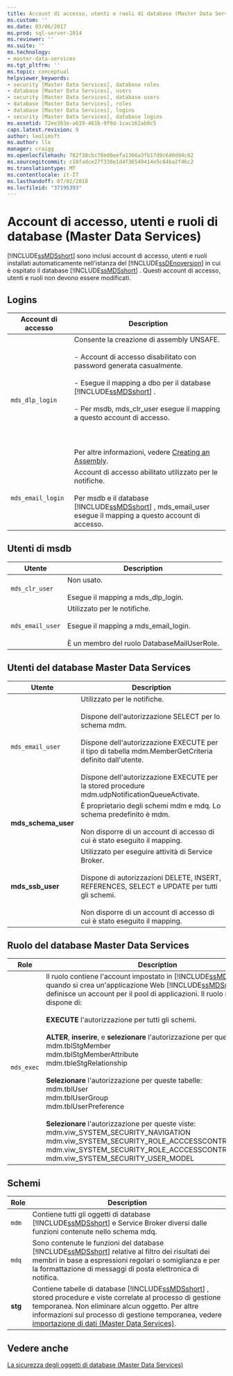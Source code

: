 ```yaml
---
title: Account di accesso, utenti e ruoli di database (Master Data Services) | Microsoft Docs
ms.custom: ''
ms.date: 03/06/2017
ms.prod: sql-server-2014
ms.reviewer: ''
ms.suite: ''
ms.technology:
- master-data-services
ms.tgt_pltfrm: ''
ms.topic: conceptual
helpviewer_keywords:
- security [Master Data Services], database roles
- database [Master Data Services], users
- security [Master Data Services], database users
- database [Master Data Services], roles
- database [Master Data Services], logins
- security [Master Data Services], database logins
ms.assetid: 72ee383e-a619-461b-9f9d-1cac162ab0c5
caps.latest.revision: 9
author: leolimsft
ms.author: lle
manager: craigg
ms.openlocfilehash: 782f38cbc78ed0eefa1366a3fb17d9c6d0d94c62
ms.sourcegitcommit: c18fadce27f330e1d4f36549414e5c84ba2f46c2
ms.translationtype: MT
ms.contentlocale: it-IT
ms.lasthandoff: 07/02/2018
ms.locfileid: "37195393"
---
```

# <a name="database-logins-users-and-roles-master-data-services"></a>Account di accesso, utenti e ruoli di database (Master Data Services)
  [!INCLUDE[ssMDSshort](../includes/ssmdsshort-md.md)] sono inclusi account di accesso, utenti e ruoli installati automaticamente nell'istanza del [!INCLUDE[ssDEnoversion](../includes/ssdenoversion-md.md)] in cui è ospitato il database [!INCLUDE[ssMDSshort](../includes/ssmdsshort-md.md)] . Questi account di accesso, utenti e ruoli non devono essere modificati.  
  
## <a name="logins"></a>Logins  
  
|Account di accesso|Description|  
|-----------|-----------------|  
|`mds_dlp_login`|Consente la creazione di assembly UNSAFE.<br /><br /> - Account di accesso disabilitato con password generata casualmente.<br /><br /> - Esegue il mapping a dbo per il database [!INCLUDE[ssMDSshort](../includes/ssmdsshort-md.md)] .<br /><br /> - Per msdb, mds_clr_user esegue il mapping a questo account di accesso.<br /><br /> <br /><br /> Per altre informazioni, vedere [Creating an Assembly](../relational-databases/clr-integration/assemblies/creating-an-assembly.md).|  
|`mds_email_login`|Account di accesso abilitato utilizzato per le notifiche.<br /><br /> Per msdb e il database [!INCLUDE[ssMDSshort](../includes/ssmdsshort-md.md)] , mds_email_user esegue il mapping a questo account di accesso.|  
  
## <a name="msdb-users"></a>Utenti di msdb  
  
|Utente|Description|  
|----------|-----------------|  
|`mds_clr_user`|Non usato.<br /><br /> Esegue il mapping a mds_dlp_login.|  
|`mds_email_user`|Utilizzato per le notifiche.<br /><br /> Esegue il mapping a mds_email_login.<br /><br /> È un membro del ruolo DatabaseMailUserRole.|  
  
## <a name="master-data-services-database-users"></a>Utenti del database Master Data Services  
  
|Utente|Description|  
|----------|-----------------|  
|`mds_email_user`|Utilizzato per le notifiche.<br /><br /> Dispone dell'autorizzazione SELECT per lo schema mdm.<br /><br /> Dispone dell'autorizzazione EXECUTE per il tipo di tabella mdm.MemberGetCriteria definito dall'utente.<br /><br /> Dispone dell'autorizzazione EXECUTE per la stored procedure mdm.udpNotificationQueueActivate.|  
|**mds_schema_user**|È proprietario degli schemi mdm e mdq. Lo schema predefinito è mdm.<br /><br /> Non disporre di un account di accesso di cui è stato eseguito il mapping.|  
|**mds_ssb_user**|Utilizzato per eseguire attività di Service Broker.<br /><br /> Dispone di autorizzazioni DELETE, INSERT, REFERENCES, SELECT e UPDATE per tutti gli schemi.<br /><br /> Non disporre di un account di accesso di cui è stato eseguito il mapping.|  
  
## <a name="master-data-services-database-role"></a>Ruolo del database Master Data Services  
  
|Role|Description|  
|----------|-----------------|  
|`mds_exec`|Il ruolo contiene l'account impostato in [!INCLUDE[ssMDScfgmgr](../includes/ssmdscfgmgr-md.md)] quando si crea un'applicazione Web [!INCLUDE[ssMDSmdm](../includes/ssmdsmdm-md.md)] e si definisce un account per il pool di applicazioni. Il ruolo mds_exec dispone di:<br /><br /> **EXECUTE** l'autorizzazione per tutti gli schemi.<br /><br /> **ALTER**, **inserire**, e **selezionare** l'autorizzazione per queste tabelle:<br />mdm.tblStgMember<br />mdm.tblStgMemberAttribute<br />mdm.tbleStgRelationship<br /><br /> **Selezionare** l'autorizzazione per queste tabelle:<br />mdm.tblUser<br />mdm.tblUserGroup<br />mdm.tblUserPreference<br /><br /> **Selezionare** l'autorizzazione per queste viste:<br />mdm.viw_SYSTEM_SECURITY_NAVIGATION<br />mdm.viw_SYSTEM_SECURITY_ROLE_ACCCESSCONTROL<br />mdm.viw_SYSTEM_SECURITY_ROLE_ACCCESSCONTROL_MEMBER<br />mdm.viw_SYSTEM_SECURITY_USER_MODEL|  
  
## <a name="schemas"></a>Schemi  
  
|Role|Description|  
|----------|-----------------|  
|`mdm`|Contiene tutti gli oggetti di database [!INCLUDE[ssMDSshort](../includes/ssmdsshort-md.md)] e Service Broker diversi dalle funzioni contenute nello schema mdq.|  
|`mdq`|Sono contenute le funzioni del database [!INCLUDE[ssMDSshort](../includes/ssmdsshort-md.md)] relative al filtro dei risultati dei membri in base a espressioni regolari o somiglianza e per la formattazione di messaggi di posta elettronica di notifica.|  
|**stg**|Contiene tabelle di database [!INCLUDE[ssMDSshort](../includes/ssmdsshort-md.md)] , stored procedure e viste correlate al processo di gestione temporanea. Non eliminare alcun oggetto. Per altre informazioni sul processo di gestione temporanea, vedere [importazione di dati &#40;Master Data Services&#41;](overview-importing-data-from-tables-master-data-services.md).|  
  
## <a name="see-also"></a>Vedere anche  
 [La sicurezza degli oggetti di database &#40;Master Data Services&#41;](../../2014/master-data-services/database-object-security-master-data-services.md)  
  
  
